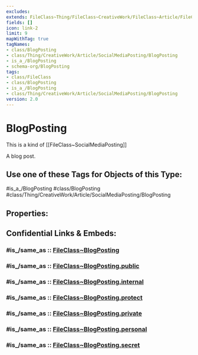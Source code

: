 ```yaml
---
excludes: 
extends: FileClass~Thing/FileClass~CreativeWork/FileClass~Article/FileClass~SocialMediaPosting
fields: []
icon: link-2
limit: 9
mapWithTag: true
tagNames:
- class/BlogPosting
- class/Thing/CreativeWork/Article/SocialMediaPosting/BlogPosting
- is_a_/BlogPosting
- schema-org/BlogPosting
tags:
- class/FileClass
- class/BlogPosting
- is_a_/BlogPosting
- class/Thing/CreativeWork/Article/SocialMediaPosting/BlogPosting
version: 2.0
---
```


# BlogPosting
This is a kind of [[FileClass~SocialMediaPosting]]

A blog post.


## Use one of these Tags for Objects of this Type:

#is_a_/BlogPosting
#class/BlogPosting
#class/Thing/CreativeWork/Article/SocialMediaPosting/BlogPosting

## Properties:


## Confidential Links & Embeds: 

### #is_/same_as :: [FileClass~BlogPosting](/_Standards/fileClass/FileClass~Thing/FileClass~CreativeWork/FileClass~Article/FileClass~SocialMediaPosting/FileClass~BlogPosting.md) 

### #is_/same_as :: [FileClass~BlogPosting.public](/_public/fileClass/FileClass~Thing/FileClass~CreativeWork/FileClass~Article/FileClass~SocialMediaPosting/FileClass~BlogPosting.public.md) 

### #is_/same_as :: [FileClass~BlogPosting.internal](/_internal/fileClass/FileClass~Thing/FileClass~CreativeWork/FileClass~Article/FileClass~SocialMediaPosting/FileClass~BlogPosting.internal.md) 

### #is_/same_as :: [FileClass~BlogPosting.protect](/_protect/fileClass/FileClass~Thing/FileClass~CreativeWork/FileClass~Article/FileClass~SocialMediaPosting/FileClass~BlogPosting.protect.md) 

### #is_/same_as :: [FileClass~BlogPosting.private](/_private/fileClass/FileClass~Thing/FileClass~CreativeWork/FileClass~Article/FileClass~SocialMediaPosting/FileClass~BlogPosting.private.md) 

### #is_/same_as :: [FileClass~BlogPosting.personal](/_personal/fileClass/FileClass~Thing/FileClass~CreativeWork/FileClass~Article/FileClass~SocialMediaPosting/FileClass~BlogPosting.personal.md) 

### #is_/same_as :: [FileClass~BlogPosting.secret](/_secret/fileClass/FileClass~Thing/FileClass~CreativeWork/FileClass~Article/FileClass~SocialMediaPosting/FileClass~BlogPosting.secret.md)


